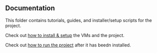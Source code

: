 ## Documentation


This folder contains tutorials, guides, and installer/setup scripts for the project.

Check out [how to install & setup](https://github.com/liuminex/Big-Data-HDFS-Ray-vs-Spark/blob/main/documentation/tutorials/install-and-setup.md) the VMs and the project.

Check out [how to run the project](https://github.com/liuminex/Big-Data-HDFS-Ray-vs-Spark/blob/main/documentation/tutorials/USAGE.md) after it has beedn installed.

